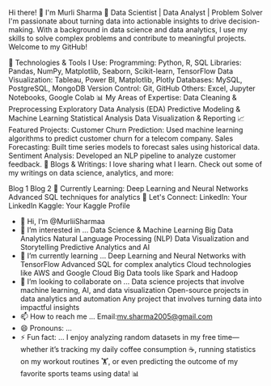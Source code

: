 Hi there! 👋 I'm Murli Sharma
🚀 Data Scientist | Data Analyst | Problem Solver
I'm passionate about turning data into actionable insights to drive decision-making. With a background in data science and data analytics, I use my skills to solve complex problems and contribute to meaningful projects. Welcome to my GitHub!

🔧 Technologies & Tools I Use:
Programming: Python, R, SQL
Libraries: Pandas, NumPy, Matplotlib, Seaborn, Scikit-learn, TensorFlow
Data Visualization: Tableau, Power BI, Matplotlib, Plotly
Databases: MySQL, PostgreSQL, MongoDB
Version Control: Git, GitHub
Others: Excel, Jupyter Notebooks, Google Colab
📊 My Areas of Expertise:
Data Cleaning & Preprocessing
Exploratory Data Analysis (EDA)
Predictive Modeling & Machine Learning
Statistical Analysis
Data Visualization & Reporting
📈 Featured Projects:
Customer Churn Prediction: Used machine learning algorithms to predict customer churn for a telecom company.
Sales Forecasting: Built time series models to forecast sales using historical data.
Sentiment Analysis: Developed an NLP pipeline to analyze customer feedback.
📝 Blogs & Writings:
I love sharing what I learn. Check out some of my writings on data science, analytics, and more:

Blog 1
Blog 2
🌱 Currently Learning:
Deep Learning and Neural Networks
Advanced SQL techniques for analytics
🤝 Let's Connect:
LinkedIn: Your LinkedIn
Kaggle: Your Kaggle Profile






- 👋 Hi, I’m @MurliiSharmaa
- 👀 I’m interested in ...
    Data Science & Machine Learning
    Big Data Analytics
    Natural Language Processing (NLP)
    Data Visualization and Storytelling
    Predictive Analytics and AI
- 🌱 I’m currently learning ...
   Deep Learning and Neural Networks with TensorFlow
   Advanced SQL for complex analytics
   Cloud technologies like AWS and Google Cloud
   Big Data tools like Spark and Hadoop
- 💞️ I’m looking to collaborate on ...
   Data science projects that involve machine learning, AI, and data visualization
   Open-source projects in data analytics and automation
   Any project that involves turning data into impactful insights
- 📫 How to reach me ...
   Email:mv.sharma2005@gmail.com
- 😄 Pronouns: ...
- ⚡ Fun fact: ...
   I enjoy analyzing random datasets in my free time—whether it’s tracking my daily coffee consumption ☕️, running statistics on my workout routines 🏋️, or even predicting the outcome of my favorite sports teams 
   using data! 📊


<!---
MurliiSharmaa/MurliiSharmaa is a ✨ special ✨ repository because its `README.md` (this file) appears on your GitHub profile.
You can click the Preview link to take a look at your changes.
--->
